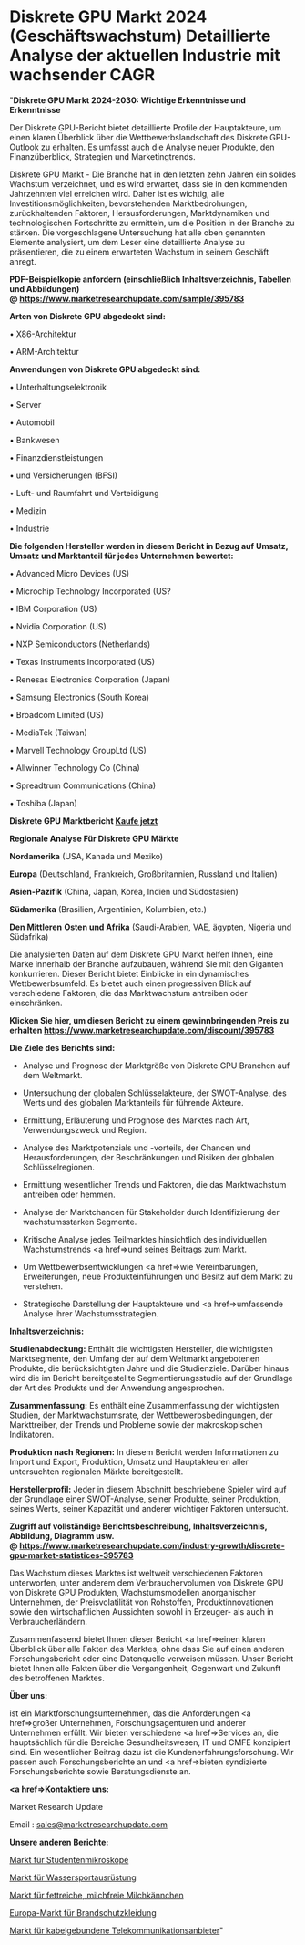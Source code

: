 # Diskrete GPU Markt 2024 (Geschäftswachstum) Detaillierte Analyse der aktuellen Industrie mit wachsender CAGR

"<strong>Diskrete GPU Markt 2024-2030: Wichtige Erkenntnisse und Erkenntnisse</strong>

Der Diskrete GPU-Bericht bietet detaillierte Profile der Hauptakteure, um einen klaren Überblick über die Wettbewerbslandschaft des Diskrete GPU-Outlook zu erhalten. Es umfasst auch die Analyse neuer Produkte, den Finanzüberblick, Strategien und Marketingtrends.

Diskrete GPU Markt - Die Branche hat in den letzten zehn Jahren ein solides Wachstum verzeichnet, und es wird erwartet, dass sie in den kommenden Jahrzehnten viel erreichen wird. Daher ist es wichtig, alle Investitionsmöglichkeiten, bevorstehenden Marktbedrohungen, zurückhaltenden Faktoren, Herausforderungen, Marktdynamiken und technologischen Fortschritte zu ermitteln, um die Position in der Branche zu stärken. Die vorgeschlagene Untersuchung hat alle oben genannten Elemente analysiert, um dem Leser eine detaillierte Analyse zu präsentieren, die zu einem erwarteten Wachstum in seinem Geschäft anregt.

<strong><b>PDF-Beispielkopie anfordern (einschließlich Inhaltsverzeichnis, Tabellen und Abbildungen) @ </b></strong><strong><a href=https://www.marketresearchupdate.com/sample/395783><strong>https://www.marketresearchupdate.com/sample/395783</u></a></strong></strong>

<strong>Arten von Diskrete GPU abgedeckt sind:</strong>

• X86-Architektur

• ARM-Architektur

<strong>Anwendungen von Diskrete GPU abgedeckt sind:</strong>

• Unterhaltungselektronik

• Server

• Automobil

• Bankwesen

• Finanzdienstleistungen

• und Versicherungen (BFSI)

• Luft- und Raumfahrt und Verteidigung

• Medizin

• Industrie

<strong>Die folgenden Hersteller werden in diesem Bericht in Bezug auf Umsatz, Umsatz und Marktanteil für jedes Unternehmen bewertet:</strong>

• Advanced Micro Devices (US)

• Microchip Technology Incorporated (US?

• IBM Corporation (US)

• Nvidia Corporation (US)

• NXP Semiconductors (Netherlands)

• Texas Instruments Incorporated (US)

• Renesas Electronics Corporation (Japan)

• Samsung Electronics (South Korea)

• Broadcom Limited (US)

• MediaTek (Taiwan)

• Marvell Technology GroupLtd (US)

• Allwinner Technology Co (China)

• Spreadtrum Communications (China)

• Toshiba (Japan)

<strong>Diskrete GPU Marktbericht <a href=https://www.marketresearchupdate.com/buynow/395783>Kaufe jetzt</a></strong>

<strong>Regionale Analyse Für Diskrete GPU Märkte</strong>

<strong>Nordamerika</strong> (USA, Kanada und Mexiko)

<strong>Europa</strong> (Deutschland, Frankreich, Großbritannien, Russland und Italien)

<strong>Asien-Pazifik</strong> (China, Japan, Korea, Indien und Südostasien)

<strong>Südamerika</strong> (Brasilien, Argentinien, Kolumbien, etc.)

<strong>Den Mittleren</strong> <strong>Osten und Afrika</strong> (Saudi-Arabien, VAE, ägypten, Nigeria und Südafrika)

Die analysierten Daten auf dem Diskrete GPU Markt helfen Ihnen, eine Marke innerhalb der Branche aufzubauen, während Sie mit den Giganten konkurrieren. Dieser Bericht bietet Einblicke in ein dynamisches Wettbewerbsumfeld. Es bietet auch einen progressiven Blick auf verschiedene Faktoren, die das Marktwachstum antreiben oder einschränken.

<strong>Klicken Sie hier, um diesen Bericht zu einem gewinnbringenden Preis zu erhalten
</strong><strong><a href=https://www.marketresearchupdate.com/discount/395783>https://www.marketresearchupdate.com/discount/395783</b></u></strong></a>

<strong>Die Ziele des Berichts sind:</strong>

- Analyse und Prognose der Marktgröße von Diskrete GPU Branchen auf dem Weltmarkt.

- Untersuchung der globalen Schlüsselakteure, der SWOT-Analyse, des Werts und des globalen Marktanteils für führende Akteure.

- Ermittlung, Erläuterung und Prognose des Marktes nach Art, Verwendungszweck und Region.

- Analyse des Marktpotenzials und -vorteils, der Chancen und Herausforderungen, der Beschränkungen und Risiken der globalen Schlüsselregionen.

- Ermittlung wesentlicher Trends und Faktoren, die das Marktwachstum antreiben oder hemmen.

- Analyse der Marktchancen für Stakeholder durch Identifizierung der wachstumsstarken Segmente.

- Kritische Analyse jedes Teilmarktes hinsichtlich des individuellen Wachstumstrends <a href=>und</a> seines Beitrags zum Markt.

- Um Wettbewerbsentwicklungen <a href=>wie</a> Vereinbarungen, Erweiterungen, neue Produkteinführungen und Besitz auf dem Markt zu verstehen.

- Strategische Darstellung der Hauptakteure und <a href=>umfas</a>sende Analyse ihrer Wachstumsstrategien.

<strong>Inhaltsverzeichnis:</strong>

<strong>Studienabdeckung:</strong> Enthält die wichtigsten Hersteller, die wichtigsten Marktsegmente, den Umfang der auf dem Weltmarkt angebotenen Produkte, die berücksichtigten Jahre und die Studienziele. Darüber hinaus wird die im Bericht bereitgestellte Segmentierungsstudie auf der Grundlage der Art des Produkts und der Anwendung angesprochen.

<strong>Zusammenfassung:</strong> Es enthält eine Zusammenfassung der wichtigsten Studien, der Marktwachstumsrate, der Wettbewerbsbedingungen, der Markttreiber, der Trends und Probleme sowie der makroskopischen Indikatoren.

<strong>Produktion nach Regionen:</strong> In diesem Bericht werden Informationen zu Import und Export, Produktion, Umsatz und Hauptakteuren aller untersuchten regionalen Märkte bereitgestellt.

<strong>Herstellerprofil:</strong> Jeder in diesem Abschnitt beschriebene Spieler wird auf der Grundlage einer SWOT-Analyse, seiner Produkte, seiner Produktion, seines Werts, seiner Kapazität und anderer wichtiger Faktoren untersucht.

<strong><b>Zugriff auf vollständige Berichtsbeschreibung, Inhaltsverzeichnis, Abbildung, Diagramm usw. @ </b></strong><strong><a href=https://www.marketresearchupdate.com/industry-growth/discrete-gpu-market-statistices-395783>https://www.marketresearchupdate.com/industry-growth/discrete-gpu-market-statistices-395783</a></strong>

Das Wachstum dieses Marktes ist weltweit verschiedenen Faktoren unterworfen, unter anderem dem Verbrauchervolumen von Diskrete GPU von Diskrete GPU Produkten, Wachstumsmodellen anorganischer Unternehmen, der Preisvolatilität von Rohstoffen, Produktinnovationen sowie den wirtschaftlichen Aussichten sowohl in Erzeuger- als auch in Verbraucherländern.

Zusammenfassend bietet Ihnen dieser Bericht <a href=>einen</a> klaren Überblick über alle Fakten des Marktes, ohne dass Sie auf einen anderen Forschungsbericht oder eine Datenquelle verweisen müssen. Unser Bericht bietet Ihnen alle Fakten über die Vergangenheit, Gegenwart und Zukunft des betroffenen Marktes.

<strong>Über uns:</strong>

 ist ein Marktforschungsunternehmen, das die Anforderungen <a href=>großer</a> Unternehmen, Forschungsagenturen und anderer Unternehmen erfüllt. Wir bieten verschiedene <a href=>Services</a> an, die hauptsächlich für die Bereiche Gesundheitswesen, IT und CMFE konzipiert sind. Ein wesentlicher Beitrag dazu ist die Kundenerfahrungsforschung. Wir passen auch Forschungsberichte an und <a href=>bieten</a> syndizierte Forschungsberichte sowie Beratungsdienste an.

<strong><a href=>Kontaktiere uns:</a></strong>

Market Research Update

Email : sales@marketresearchupdate.com

<strong>Unsere anderen Berichte:</strong>

<a href=https://www.linkedin.com/pulse/student-microscope-market-demand-future-scope>Markt für Studentenmikroskope</a>

<a href=https://www.linkedin.com/pulse/water-sports-gear-equipment-market-size-industry>Markt für Wassersportausrüstung</a>

<a href=https://www.linkedin.com/pulse/high-fat-non-dairy-creamer-market-research-report>Markt für fettreiche, milchfreie Milchkännchen</a>

<a href=https://www.linkedin.com/pulse/europe-fire-protective-clothing-market-report-covers-future>Europa-Markt für Brandschutzkleidung</a>

<a href=https://www.linkedin.com/pulse/wired-telecommunication-carriers-market-hmazf/>Markt für kabelgebundene Telekommunikationsanbieter</a>"
